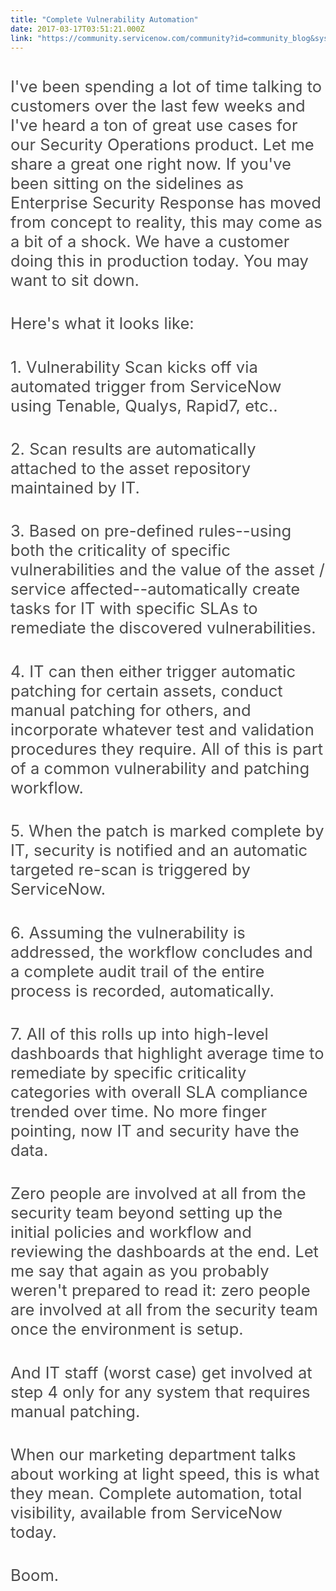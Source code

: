 ```yaml
---
title: "Complete Vulnerability Automation"
date: 2017-03-17T03:51:21.000Z
link: "https://community.servicenow.com/community?id=community_blog&sys_id=5c5ee6addbd0dbc01dcaf3231f9619dd"
---
```

<p style="color: rgba(0, 0, 0, 0.701961); font-size: 1.6rem; margin-top: 2.4rem; margin-bottom: 2.4rem;">I've been spending a lot of time talking to customers over the last few weeks and I've heard a ton of great use cases for our Security Operations product. Let me share a great one right now. If you've been sitting on the sidelines as Enterprise Security Response has moved from concept to reality, this may come as a bit of a shock. We have a customer doing this in production today. You may want to sit down.</p><p style="color: rgba(0, 0, 0, 0.701961); font-size: 1.6rem; margin-top: 2.4rem; margin-bottom: 2.4rem;">Here's what it looks like:</p><p style="color: rgba(0, 0, 0, 0.701961); font-size: 1.6rem; margin-top: 2.4rem; margin-bottom: 2.4rem;">1. Vulnerability Scan kicks off via automated trigger from ServiceNow using Tenable, Qualys, Rapid7, etc..</p><p style="color: rgba(0, 0, 0, 0.701961); font-size: 1.6rem; margin-top: 2.4rem; margin-bottom: 2.4rem;">2. Scan results are automatically attached to the asset repository maintained by IT.</p><p style="color: rgba(0, 0, 0, 0.701961); font-size: 1.6rem; margin-top: 2.4rem; margin-bottom: 2.4rem;">3. Based on pre-defined rules--using both the criticality of specific vulnerabilities and the value of the asset / service affected--automatically create tasks for IT with specific SLAs to remediate the discovered vulnerabilities.</p><p style="color: rgba(0, 0, 0, 0.701961); font-size: 1.6rem; margin-top: 2.4rem; margin-bottom: 2.4rem;">4. IT can then either trigger automatic patching for certain assets, conduct manual patching for others, and incorporate whatever test and validation procedures they require. All of this is part of a common vulnerability and patching workflow.</p><p style="color: rgba(0, 0, 0, 0.701961); font-size: 1.6rem; margin-top: 2.4rem; margin-bottom: 2.4rem;">5. When the patch is marked complete by IT, security is notified and an automatic targeted re-scan is triggered by ServiceNow.</p><p style="color: rgba(0, 0, 0, 0.701961); font-size: 1.6rem; margin-top: 2.4rem; margin-bottom: 2.4rem;">6. Assuming the vulnerability is addressed, the workflow concludes and a complete audit trail of the entire process is recorded, automatically.</p><p style="color: rgba(0, 0, 0, 0.701961); font-size: 1.6rem; margin-top: 2.4rem; margin-bottom: 2.4rem;">7. All of this rolls up into high-level dashboards that highlight average time to remediate by specific criticality categories with overall SLA compliance trended over time. No more finger pointing, now IT and security have the data.</p><p style="color: rgba(0, 0, 0, 0.701961); font-size: 1.6rem; margin-top: 2.4rem; margin-bottom: 2.4rem;">Zero people are involved at all from the security team beyond setting up the initial policies and workflow and reviewing the dashboards at the end. Let me say that again as you probably weren't prepared to read it: zero people are involved at all from the security team once the environment is setup.</p><p style="color: rgba(0, 0, 0, 0.701961); font-size: 1.6rem; margin-top: 2.4rem; margin-bottom: 2.4rem;">And IT staff (worst case) get involved at step 4 only for any system that requires manual patching.</p><p style="color: rgba(0, 0, 0, 0.701961); font-size: 1.6rem; margin-top: 2.4rem; margin-bottom: 2.4rem;">When our marketing department talks about working at light speed, this is what they mean. Complete automation, total visibility, available from ServiceNow today.</p><p style="color: rgba(0, 0, 0, 0.701961); font-size: 1.6rem; margin-top: 2.4rem; margin-bottom: 2.4rem;">Boom.</p>